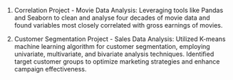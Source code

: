 1. Correlation Project - Movie Data Analysis: Leveraging tools like Pandas and Seaborn to clean and analyse four decades of movie data and found variables
most closely correlated with gross earnings of movies.

2. Customer Segmentation Project - Sales Data Analysis: Utilized K-means machine learning algorithm for customer segmentation, employing univariate, multivariate, 
and bivariate analysis techniques. Identified target customer groups to optimize marketing strategies and enhance campaign effectiveness.
